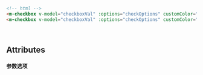<br />

```html
<!-- html -->
<m-checkbox v-model="checkboxVal" :options="checkOptions" customColor="#09b63d"></m-checkbox>
<m-checkbox v-model="checkboxVal" :options="checkOptions" customColor="#25B0F8"></m-checkbox>
```
<br />

## Attributes
#### 参数选项
<br/>